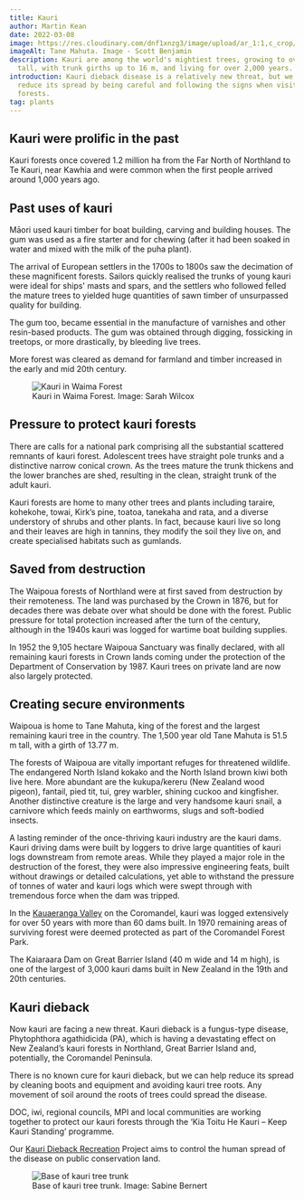```yaml
---
title: Kauri
author: Martin Kean
date: 2022-03-08
image: https://res.cloudinary.com/dnf1xnzg3/image/upload/ar_1:1,c_crop/v1648777805/ADT1-Web/kauri-waipoua-base-1200_ftyi2b.webp
imageAlt: Tane Mahuta. Image - Scott Benjamin
description: Kauri are among the world's mightiest trees, growing to over 50 m
  tall, with trunk girths up to 16 m, and living for over 2,000 years.
introduction: Kauri dieback disease is a relatively new threat, but we can help
  reduce its spread by being careful and following the signs when visiting kauri
  forests.
tag: plants
---
```


## Kauri were prolific in the past

Kauri forests once covered 1.2 million ha from the Far North of Northland to Te Kauri, near Kawhia and were common when the first people arrived around 1,000 years ago.

## Past uses of kauri

Māori used kauri timber for boat building, carving and building houses. The gum was used as a fire starter and for chewing (after it had been soaked in water and mixed with the milk of the puha plant).

The arrival of European settlers in the 1700s to 1800s saw the decimation of these magnificent forests. Sailors quickly realised the trunks of young kauri were ideal for ships' masts and spars, and the settlers who followed felled the mature trees to yielded huge quantities of sawn timber of unsurpassed quality for building.

The gum too, became essential in the manufacture of varnishes and other resin-based products. The gum was obtained through digging, fossicking in treetops, or more drastically, by bleeding live trees.

More forest was cleared as demand for farmland and timber increased in the early and mid 20th century.

<figure>
    <img src="/images/waima-forest-kauri-390.jpg"
         alt="Kauri in Waima Forest">
    <figcaption>Kauri in Waima Forest. Image: Sarah Wilcox</figcaption>
</figure>

## Pressure to protect kauri forests

There are calls for a national park comprising all the substantial scattered remnants of kauri forest. Adolescent trees have straight pole trunks and a distinctive narrow conical crown. As the trees mature the trunk thickens and the lower branches are shed, resulting in the clean, straight trunk of the adult kauri.

Kauri forests are home to many other trees and plants including taraire, kohekohe, towai, Kirk’s pine, toatoa, tanekaha and rata, and a diverse understory of shrubs and other plants. In fact, because kauri live so long and their leaves are high in tannins, they modify the soil they live on, and create specialised habitats such as gumlands. 

## Saved from destruction

The Waipoua forests of Northland were at first saved from destruction by their remoteness. The land was purchased by the Crown in 1876, but for decades there was debate over what should be done with the forest. Public pressure for total protection increased after the turn of the century, although in the 1940s kauri was logged for wartime boat building supplies.

In 1952 the 9,105 hectare Waipoua Sanctuary was finally declared, with all remaining kauri forests in Crown lands coming under the protection of the Department of Conservation by 1987. Kauri trees on private land are now also largely protected.

## Creating secure environments
Waipoua is home to Tane Mahuta, king of the forest and the largest remaining kauri tree in the country. The 1,500 year old Tane Mahuta is 51.5 m tall, with a girth of 13.77 m.

The forests of Waipoua are vitally important refuges for threatened wildlife. The endangered North Island kokako and the North Island brown kiwi both live here. More abundant are the kukupa/kereru (New Zealand wood pigeon), fantail, pied tit, tui, grey warbler, shining cuckoo and kingfisher. Another distinctive creature is the large and very handsome kauri snail, a carnivore which feeds mainly on earthworms, slugs and soft-bodied insects.

A lasting reminder of the once-thriving kauri industry are the kauri dams. Kauri driving dams were built by loggers to drive large quantities of kauri logs downstream from remote areas. While they played a major role in the destruction of the forest, they were also impressive engineering feats, built without drawings or detailed calculations, yet able to withstand the pressure of tonnes of water and kauri logs which were swept through with tremendous force when the dam was tripped.

In the [Kauaeranga Valley](https://www.doc.govt.nz/parks-and-recreation/places-to-go/coromandel/places/coromandel-forest-park/kauaeranga-valley/) on the Coromandel, kauri was logged extensively for over 50 years with more than 60 dams built. In 1970 remaining areas of surviving forest were deemed protected as part of the Coromandel Forest Park.

The Kaiaraara Dam on Great Barrier Island (40 m wide and 14 m high), is one of the largest of 3,000 kauri dams built in New Zealand in the 19th and 20th centuries.

## Kauri dieback
Now kauri are facing a new threat. Kauri dieback is a fungus-type disease, Phytophthora agathidicida (PA), which is having a devastating effect on New Zealand’s kauri forests in Northland, Great Barrier Island and, potentially, the Coromandel Peninsula.

There is no known cure for kauri dieback, but we can help reduce its spread by cleaning boots and equipment and avoiding kauri tree roots. Any movement of soil around the roots of trees could spread the disease.

DOC, iwi, regional councils, MPI and local communities are working together to protect our kauri forests through the ‘Kia Toitu He Kauri – Keep Kauri Standing’ programme. 

Our [Kauri Dieback Recreation](https://www.doc.govt.nz/nature/pests-and-threats/diseases/kauri-dieback/) Project aims to control the human spread of the disease on public conservation land.

<figure>
    <img src="/images/kauri-waipoua-base-1200.jpg"
         alt="Base of kauri tree trunk">
    <figcaption>Base of kauri tree trunk. Image: Sabine Bernert</figcaption>
</figure>